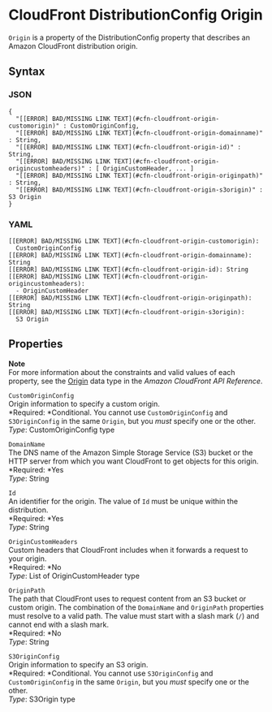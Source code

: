 # CloudFront DistributionConfig Origin<a name="aws-properties-cloudfront-origin"></a>

`Origin` is a property of the DistributionConfig property that describes an Amazon CloudFront distribution origin\.

## Syntax<a name="w3ab2c21c14d200b5"></a>

### JSON<a name="aws-properties-cloudfront-origin-syntax.json"></a>

```
{
  "[[ERROR] BAD/MISSING LINK TEXT](#cfn-cloudfront-origin-customorigin)" : CustomOriginConfig,
  "[[ERROR] BAD/MISSING LINK TEXT](#cfn-cloudfront-origin-domainname)" : String,
  "[[ERROR] BAD/MISSING LINK TEXT](#cfn-cloudfront-origin-id)" : String,
  "[[ERROR] BAD/MISSING LINK TEXT](#cfn-cloudfront-origin-origincustomheaders)" : [ OriginCustomHeader, ... ]
  "[[ERROR] BAD/MISSING LINK TEXT](#cfn-cloudfront-origin-originpath)" : String,
  "[[ERROR] BAD/MISSING LINK TEXT](#cfn-cloudfront-origin-s3origin)" : S3 Origin
}
```

### YAML<a name="aws-properties-cloudfront-origin-syntax.yaml"></a>

```
[[ERROR] BAD/MISSING LINK TEXT](#cfn-cloudfront-origin-customorigin):
  CustomOriginConfig
[[ERROR] BAD/MISSING LINK TEXT](#cfn-cloudfront-origin-domainname): String
[[ERROR] BAD/MISSING LINK TEXT](#cfn-cloudfront-origin-id): String
[[ERROR] BAD/MISSING LINK TEXT](#cfn-cloudfront-origin-origincustomheaders):
  - OriginCustomHeader
[[ERROR] BAD/MISSING LINK TEXT](#cfn-cloudfront-origin-originpath): String
[[ERROR] BAD/MISSING LINK TEXT](#cfn-cloudfront-origin-s3origin):
  S3 Origin
```

## Properties<a name="w3ab2c21c14d200b7"></a>

**Note**  
For more information about the constraints and valid values of each property, see the [Origin](http://docs.aws.amazon.com/cloudfront/latest/APIReference/API_Origin.html) data type in the *Amazon CloudFront API Reference*\.

`CustomOriginConfig`  
Origin information to specify a custom origin\.  
*Required: *Conditional\. You cannot use `CustomOriginConfig` and `S3OriginConfig` in the same `Origin`, but you *must* specify one or the other\.  
*Type*: CustomOriginConfig type

`DomainName`  
The DNS name of the Amazon Simple Storage Service \(S3\) bucket or the HTTP server from which you want CloudFront to get objects for this origin\.  
*Required: *Yes  
*Type*: String

`Id`  
An identifier for the origin\. The value of `Id` must be unique within the distribution\.  
*Required: *Yes  
*Type*: String

`OriginCustomHeaders`  
Custom headers that CloudFront includes when it forwards a request to your origin\.  
*Required: *No  
*Type*: List of OriginCustomHeader type

`OriginPath`  
The path that CloudFront uses to request content from an S3 bucket or custom origin\. The combination of the `DomainName` and `OriginPath` properties must resolve to a valid path\. The value must start with a slash mark \(`/`\) and cannot end with a slash mark\.  
*Required: *No  
*Type*: String

`S3OriginConfig`  
Origin information to specify an S3 origin\.  
*Required: *Conditional\. You cannot use `S3OriginConfig` and `CustomOriginConfig` in the same `Origin`, but you *must* specify one or the other\.  
*Type*: S3Origin type